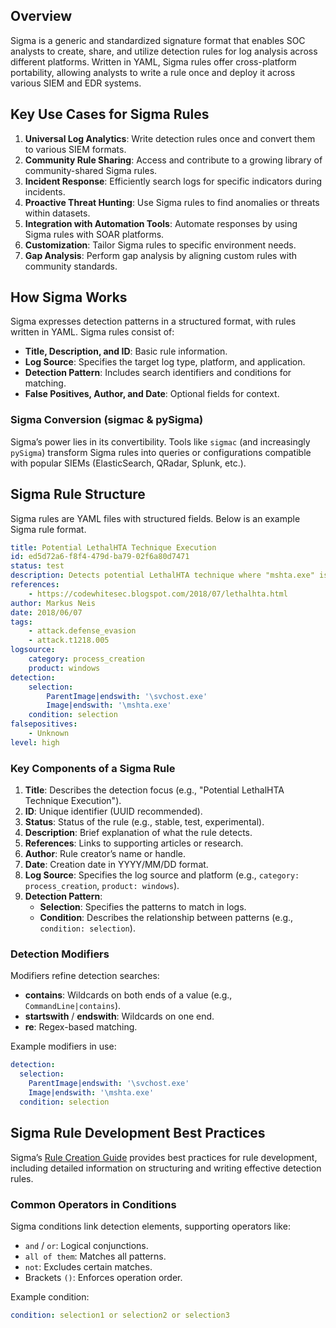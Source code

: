 
## Overview

Sigma is a generic and standardized signature format that enables SOC analysts to create, share, and utilize detection rules for log analysis across different platforms. Written in YAML, Sigma rules offer cross-platform portability, allowing analysts to write a rule once and deploy it across various SIEM and EDR systems. 

## Key Use Cases for Sigma Rules

1. **Universal Log Analytics**: Write detection rules once and convert them to various SIEM formats.
2. **Community Rule Sharing**: Access and contribute to a growing library of community-shared Sigma rules.
3. **Incident Response**: Efficiently search logs for specific indicators during incidents.
4. **Proactive Threat Hunting**: Use Sigma rules to find anomalies or threats within datasets.
5. **Integration with Automation Tools**: Automate responses by using Sigma rules with SOAR platforms.
6. **Customization**: Tailor Sigma rules to specific environment needs.
7. **Gap Analysis**: Perform gap analysis by aligning custom rules with community standards.

## How Sigma Works

Sigma expresses detection patterns in a structured format, with rules written in YAML. Sigma rules consist of:
- **Title, Description, and ID**: Basic rule information.
- **Log Source**: Specifies the target log type, platform, and application.
- **Detection Pattern**: Includes search identifiers and conditions for matching.
- **False Positives, Author, and Date**: Optional fields for context.

### Sigma Conversion (sigmac & pySigma)

Sigma’s power lies in its convertibility. Tools like `sigmac` (and increasingly `pySigma`) transform Sigma rules into queries or configurations compatible with popular SIEMs (ElasticSearch, QRadar, Splunk, etc.).

## Sigma Rule Structure

Sigma rules are YAML files with structured fields. Below is an example Sigma rule format.

```yaml
title: Potential LethalHTA Technique Execution 
id: ed5d72a6-f8f4-479d-ba79-02f6a80d7471 
status: test 
description: Detects potential LethalHTA technique where "mshta.exe" is spawned by an "svchost.exe" process
references:
    - https://codewhitesec.blogspot.com/2018/07/lethalhta.html
author: Markus Neis 
date: 2018/06/07 
tags: 
    - attack.defense_evasion 
    - attack.t1218.005 
logsource: 
    category: process_creation  
    product: windows
detection:
    selection: 
        ParentImage|endswith: '\svchost.exe'
        Image|endswith: '\mshta.exe'
    condition: selection
falsepositives: 
    - Unknown
level: high
```

### Key Components of a Sigma Rule

1. **Title**: Describes the detection focus (e.g., "Potential LethalHTA Technique Execution").
2. **ID**: Unique identifier (UUID recommended).
3. **Status**: Status of the rule (e.g., stable, test, experimental).
4. **Description**: Brief explanation of what the rule detects.
5. **References**: Links to supporting articles or research.
6. **Author**: Rule creator’s name or handle.
7. **Date**: Creation date in YYYY/MM/DD format.
8. **Log Source**: Specifies the log source and platform (e.g., `category: process_creation`, `product: windows`).
9. **Detection Pattern**:
    - **Selection**: Specifies the patterns to match in logs.
    - **Condition**: Describes the relationship between patterns (e.g., `condition: selection`).

### Detection Modifiers
Modifiers refine detection searches:
- **contains**: Wildcards on both ends of a value (e.g., `CommandLine|contains`).
- **startswith** / **endswith**: Wildcards on one end.
- **re**: Regex-based matching.

Example modifiers in use:

```yaml
detection:
  selection:
    ParentImage|endswith: '\svchost.exe'
    Image|endswith: '\mshta.exe'
  condition: selection
```

## Sigma Rule Development Best Practices

Sigma’s [Rule Creation Guide](https://github.com/SigmaHQ/sigma/wiki/Specification) provides best practices for rule development, including detailed information on structuring and writing effective detection rules.

### Common Operators in Conditions

Sigma conditions link detection elements, supporting operators like:
- `and` / `or`: Logical conjunctions.
- `all of them`: Matches all patterns.
- `not`: Excludes certain matches.
- Brackets `()`: Enforces operation order.

Example condition:
```yaml
condition: selection1 or selection2 or selection3
```
